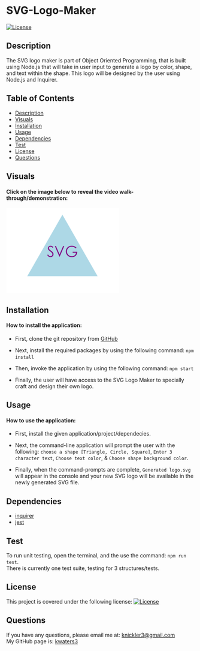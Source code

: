 # SVG-Logo-Maker

[![License](https://img.shields.io/badge/License-MIT-turquoise.svg)](https://opensource.org/licenses/MIT)

## Description

The SVG logo maker is part of Object Oriented Programming, that is built using Node.js that will take in user input to generate a logo by color, shape, and text within the shape. This logo will be designed by the user using Node.js and Inquirer. 


## Table of Contents

- [Description](#description)
- [Visuals](#visuals)
- [Installation](#installation)
- [Usage](#usage)
- [Dependencies](#dependencies)
- [Test](#test)
- [License](#license)
- [Questions](#questions)

## Visuals

#### Click on the image below to reveal the video walk-through/demonstration:

[![Screenshot](./images/SVG.png)](https://drive.google.com/file/d/1QbotX_8gA8kMAfb2h3Fc35aLuqua1c3N/view)

## Installation

#### How to install the application:

- First, clone the git repository from [GitHub](git@github.com:kwaters3/SVG-Logo-Maker.git)

- Next, install the required packages by using the following command: `npm install`

- Then, invoke the application by using the following command: `npm start` 

- Finally, the user will have access to the SVG Logo Maker to specially craft and design their own logo. 

## Usage

#### How to use the application:

- First, install the given application/project/dependecies.

- Next, the command-line application will prompt the user with the following: `choose a shape [Triangle, Circle, Square]`, `Enter 3 character text`, `Choose text color`, & `Choose shape background color`.

- Finally, when the command-prompts are complete, `Generated logo.svg` will appear in the console and your new SVG logo will be available in the newly generated SVG file. 

## Dependencies

- [inquirer](https://www.npmjs.com/package/inquirer/v/8.2.4)
- [jest](https://www.npmjs.com/package/jest)


## Test

To run unit testing, open the terminal, and the use the command: `npm run test`.
<br/>There is currently one test suite, testing for 3 structures/tests. 


## License

This project is covered under the following license: [![License](https://img.shields.io/badge/License-MIT-turquoise.svg)](https://opensource.org/licenses/MIT)

## Questions

If you have any questions, please email me at: knickler3@gmail.com <br/>
My GitHub page is: [kwaters3](https://github.com/kwaters3)
